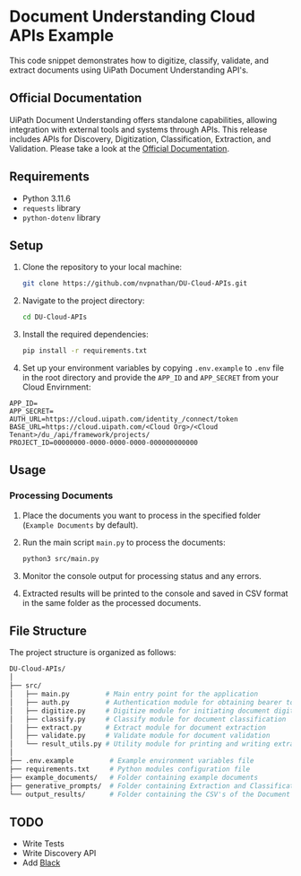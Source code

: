 # Document Understanding Cloud APIs Example

This code snippet demonstrates how to digitize, classify, validate, and extract documents using UiPath Document Understanding API's.

## Official Documentation

UiPath Document Understanding offers standalone capabilities, allowing integration with external tools and systems through APIs. This release includes APIs for Discovery, Digitization, Classification, Extraction, and Validation. Please take a look at the [Official Documentation](https://docs.uipath.com/document-understanding/automation-cloud/latest/api-guide/example).

## Requirements

- Python 3.11.6
- `requests` library 
- `python-dotenv` library

## Setup

1. Clone the repository to your local machine:

    ```bash
    git clone https://github.com/nvpnathan/DU-Cloud-APIs.git
    ```

2. Navigate to the project directory:

    ```bash
    cd DU-Cloud-APIs
    ```

3. Install the required dependencies:

    ```bash
    pip install -r requirements.txt
    ```

4. Set up your environment variables by copying `.env.example` to `.env` file in the root directory and provide the `APP_ID` and `APP_SECRET` from your Cloud Envirnment:

  ```env
  APP_ID=
  APP_SECRET=
  AUTH_URL=https://cloud.uipath.com/identity_/connect/token
  BASE_URL=https://cloud.uipath.com/<Cloud Org>/<Cloud Tenant>/du_/api/framework/projects/
  PROJECT_ID=00000000-0000-0000-0000-000000000000
  ```

## Usage

### Processing Documents

1. Place the documents you want to process in the specified folder (`Example Documents` by default).

2. Run the main script `main.py` to process the documents:

    ```bash
    python3 src/main.py
    ```

3. Monitor the console output for processing status and any errors.

4. Extracted results will be printed to the console and saved in CSV format in the same folder as the processed documents.

## File Structure

The project structure is organized as follows:
```bash
DU-Cloud-APIs/
│
├── src/
│   ├── main.py         # Main entry point for the application
│   ├── auth.py         # Authentication module for obtaining bearer token
│   ├── digitize.py     # Digitize module for initiating document digitization
│   ├── classify.py     # Classify module for document classification
│   ├── extract.py      # Extract module for document extraction
│   ├── validate.py     # Validate module for document validation
│   └── result_utils.py # Utility module for printing and writing extraction results
│
├── .env.example         # Example environment variables file
├── requirements.txt     # Python modules configuration file
├── example_documents/   # Folder containing example documents
├── generative_prompts/  # Folder containing Extraction and Classification Prompt Templates
└── output_results/      # Folder containing the CSV's of the Document Extraction Results
```

## TODO

* Write Tests
* Write Discovery API
* Add [Black](https://github.com/psf/black)
